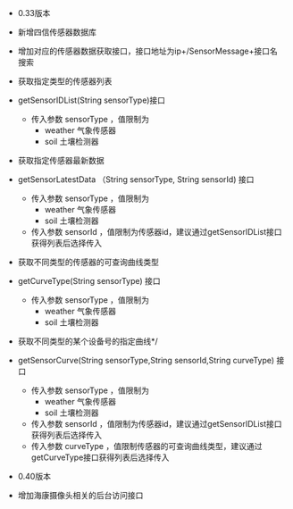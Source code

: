 
* 0.33版本
* 新增四信传感器数据库
* 增加对应的传感器数据获取接口，接口地址为ip+/SensorMessage+接口名
搜索
* 获取指定类型的传感器列表
* getSensorIDList(String sensorType)接口
  * 传入参数 sensorType ，值限制为
    * weather 气象传感器
    * soil 土壤检测器

* 获取指定传感器最新数据
* getSensorLatestData （String sensorType, String sensorId) 接口
  * 传入参数 sensorType ，值限制为
    * weather 气象传感器
    * soil 土壤检测器
  * 传入参数 sensorId ，值限制为传感器id，建议通过getSensorIDList接口获得列表后选择传入

* 获取不同类型的传感器的可查询曲线类型
* getCurveType(String sensorType) 接口
  * 传入参数 sensorType ，值限制为
      * weather 气象传感器
      * soil 土壤检测器

* 获取不同类型的某个设备号的指定曲线*/
* getSensorCurve(String sensorType,String sensorId,String curveType) 接口
  * 传入参数 sensorType ，值限制为
      * weather 气象传感器
      * soil 土壤检测器
  * 传入参数 sensorId ，值限制为传感器id，建议通过getSensorIDList接口获得列表后选择传入
  * 传入参数 curveType ，值限制传感器的可查询曲线类型，建议通过getCurveType接口获得列表后选择传入

* 0.40版本
* 增加海康摄像头相关的后台访问接口